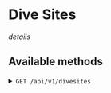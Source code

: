# Dive Sites

*details*

## Available methods

<details>
<summary><code>GET /api/v1/divesites</code></summary>

`RESULT`
```
[
    
]
```
</details>